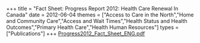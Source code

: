 +++
title = "Fact Sheet: Progress Report 2012: Health Care Renewal In Canada"
date = 2012-06-04
themes = ["Access to Care in the North","Home and Community Care","Access and Wait Times","Health Status and Health Outcomes","Primary Health Care","Health Human Resources"]
types = ["Publications"]
+++
[Progress2012_Fact_Sheet_ENG.pdf](/files/Progress2012_Fact_Sheet_ENG.pdf)
